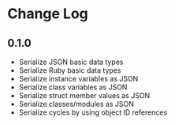 # Change Log

## 0.1.0

- Serialize JSON basic data types
- Serialize Ruby basic data types
- Serialize instance variables as JSON
- Serialize class variables as JSON
- Serialize struct member values as JSON
- Serialize classes/modules as JSON
- Serialize cycles by using object ID references
